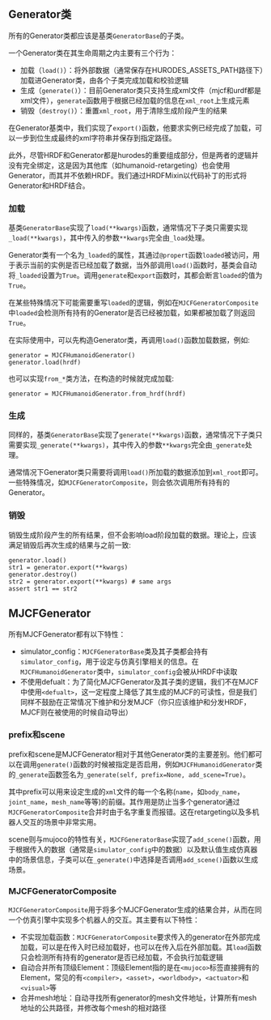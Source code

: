 ## Generator类

所有的Generator类都应该是基类`GeneratorBase`的子类。

一个Generator类在其生命周期之内主要有三个行为：
- 加载（`load()`）：将外部数据（通常保存在HURODES_ASSETS_PATH路径下）加载进Generator类，由各个子类完成加载和校验逻辑
- 生成（`generate()`）：目前Generator类只支持生成xml文件（mjcf和urdf都是xml文件），`generate`函数用于根据已经加载的信息在`xml_root`上生成元素
- 销毁（`destroy()`）：重置`xml_root`，用于清除生成阶段产生的结果

在Generator基类中，我们实现了`export()`函数，他要求实例已经完成了加载，可以一步到位生成最终的xml字符串并保存到指定路径。

此外，尽管HRDF和Generator都是hurodes的重要组成部分，但是两者的逻辑并没有完全绑定，这是因为其他库（如humanoid-retargeting）也会使用Generator，而其并不依赖HRDF。我们通过HRDFMixin以代码补丁的形式将Generator和HRDF结合。

### 加载

基类`GeneratorBase`实现了`load(**kwargs)`函数，通常情况下子类只需要实现`_load(**kwargs)`，其中传入的参数`**kwargs`完全由`_load`处理。

Generator类有一个名为`_loaded`的属性，其通过`@propert`函数`loaded`被访问，用于表示当前的实例是否已经加载了数据，当外部调用`load()`函数时，基类会自动将`_loaded`设置为`True`。调用`generate`和`export`函数时，其都会断言`loaded`的值为`True`。

在某些特殊情况下可能需要重写`loaded`的逻辑，例如在`MJCFGeneratorComposite`中`loaded`会检测所有持有的Generator是否已经被加载，如果都被加载了则返回`True`。

在实际使用中，可以先构造Generator类，再调用`load()`函数加载数据，例如:
```
generator = MJCFHumanoidGenerator()
generator.load(hrdf)
```

也可以实现`from_*`类方法，在构造的时候就完成加载:
```
generator = MJCFHumanoidGenerator.from_hrdf(hrdf)
```

### 生成

同样的，基类`GeneratorBase`实现了`generate(**kwargs)`函数，通常情况下子类只需要实现`_generate(**kwargs)`，其中传入的参数`**kwargs`完全由`_generate`处理。

通常情况下Generator类只需要将调用`load()`所加载的数据添加到`xml_root`即可。一些特殊情况，如`MJCFGeneratorComposite`，则会依次调用所有持有的Generator。

### 销毁

销毁生成阶段产生的所有结果，但不会影响load阶段加载的数据。理论上，应该满足销毁后再次生成的结果与之前一致:

```
generator.load()
str1 = generator.export(**kwargs)
generator.destroy()
str2 = generator.export(**kwargs) # same args
assert str1 == str2
```

## MJCFGenerator

所有MJCFGenerator都有以下特性：
- simulator_config：`MJCFGeneratorBase`类及其子类都会持有`simulator_config`，用于设定与仿真引擎相关的信息。在`MJCFHumanoidGenerator`类中，`simulator_config`会被从HRDF中读取
- 不使用defualt：为了简化MJCFGenerator及其子类的逻辑，我们不在MJCF中使用`<defualt>`，这一定程度上降低了其生成的MJCF的可读性，但是我们同样不鼓励在正常情况下维护和分发MJCF（你只应该维护和分发HRDF，MJCF则在被使用的时候自动导出）

### prefix和scene

prefix和scene是MJCFGenerator相对于其他Generator类的主要差别。他们都可以在调用`generate()`函数的时候被指定是否启用，例如`MJCFHumanoidGenerator`类的`_generate`函数签名为`_generate(self, prefix=None, add_scene=True)`。

其中prefix可以用来设定生成的`xml`文件的每一个名称(`name`，如`body_name`，`joint_name`，`mesh_name`等等)的前缀。其作用是防止当多个generator通过`MJCFGeneratorComposite`合并时由于名字重复而报错。这在retargeting以及多机器人交互的场景中非常实用。

scene则与mujoco的特性有关，`MJCFGeneratorBase`实现了`add_scene()`函数，用于根据传入的数据（通常是`simulator_config`中的数据）以及默认值生成仿真器中的场景信息，子类可以在`_generate()`中选择是否调用`add_scene()`函数以生成场景。

### MJCFGeneratorComposite

`MJCFGeneratorComposite`用于将多个MJCFGenerator生成的结果合并，从而在同一个仿真引擎中实现多个机器人的交互。其主要有以下特性：
- 不实现加载函数：`MJCFGeneratorComposite`要求传入的generator在外部完成加载，可以是在传入时已经加载好，也可以在传入后在外部加载。其`load`函数只会检测所有持有的generator是否已经加载，不会执行加载逻辑
- 自动合并所有顶级Element：顶级Element指的是在`<mujoco>`标签直接拥有的Element，常见的有`<compiler>`，`<asset>`，`<worldbody>`，`<actuator>`和`<visual>`等
- 合并mesh地址：自动寻找所有generator的mesh文件地址，计算所有mesh地址的公共路径，并修改每个mesh的相对路径
